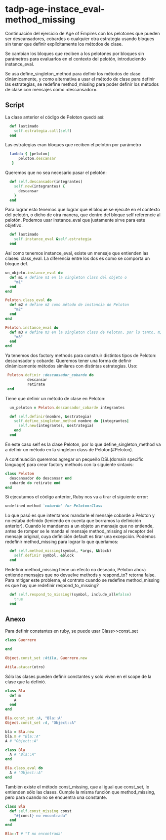 # tadp-age-instace_eval-method_missing

Continuación del ejercicio de Age of Empires con los pelotones que pueden ser descansadores, cobardes o cualquier otra estrategia usando bloques sin tener que definir explícitamente los métodos de clase.

Se cambian los bloques que reciben a los pelotones por bloques sin parámetros para evaluarlos en el contexto del pelotón, introduciendo instance_eval.

Se usa define_singleton_method para definir los métodos de clase dinámicamente, y como alternativa a usar el método de clase para definir las estrategias, se redefine method_missing para poder definir los métodos de clase con mensajes como :descansador=.


## Script
La clase anterior el código de Peloton quedó así:

~~~ruby
  def lastimado
    self.estrategia.call(self)
  end
~~~

Las estrategias eran bloques que reciben el pelotón por parámetro

~~~ruby
  lambda { |peloton|
      peloton.descansar
   }  
~~~	           

Queremos que no sea necesario pasar el pelotón:

~~~ruby
  def self.descansador(integrantes)
    self.new(integrantes) {
      descansar
    }
  end
~~~

Para lograr esto tenemos que lograr que el bloque se ejecute en el contexto del pelotón, o dicho de otra manera, que dentro del bloque self referencie al pelotón.
Podemos usar instance_eval que justamente sirve para este objetivo.

~~~ruby
  def lastimado
    self.instance_eval &self.estrategia
  end
~~~

Así como tenemos instance_eval, existe un mensaje que entienden las clases: class_eval.
La diferencia entre los dos es como se comporta un bloque def.

~~~ruby
un_objeto.instance_eval do
  def m1 # define m1 en la singleton class del objeto o
    "m1"
  end
end

Peloton.class_eval do
  def m2 # define m2 como método de instancia de Peloton
    "m2"
  end
end

Peloton.instance_eval do
  def m3 # define m3 en la singleton class de Peloton, por lo tanto, m3 es un método de clase
    "m3"
  end
end
~~~

Ya tenemos dos factory methods para construir distintos tipos de Peloton: descansador y cobarde. Queremos tener una forma de definir dinámicamente métodos similares con distintas estrategias. Uso:

~~~ruby
 Peloton.definir :descansador_cobarde do 
          descansar
          retirate
 end
~~~

Tiene que definir un método de clase en Peloton:

~~~ruby  
  un_peloton = Peloton.descansador_cobarde integrantes

  def self.definir(nombre, &estrategia)
    self.define_singleton_method nombre do |integrantes|
      self.new(integrantes, &estrategia)
    end
  end
~~~

En este caso self es la clase Peloton, por lo que define_singleton_method va a definir un método en la singleton class de Peloton(#Peloton).

A continuación queremos agregar un pequeño DSL(domain specific language) para crear factory methods con la siguiente sintaxis:

~~~ruby
class Peloton
  descansador do descansar end
  cobarde do retirate end
end
~~~

Si ejecutamos el código anterior, Ruby nos va a tirar el siguiente error:

~~~ruby
undefined method `cobarde' for Peloton:Class
~~~

Lo que pasó es que intentamos mandarle el mensaje cobarde a Peloton y no estaba definido (teniendo en cuenta que borramos la definición anterior).
Cuando le mandamos a un objeto un mensaje que no entiende, antes de romper se le manda el mensaje method_missing al receptor del mensaje original, cuya definición default es tirar una excepción.
Podemos redefinir method_missing para lograr lo que queríamos:

~~~ruby
  def self.method_missing(symbol, *args, &block)
    self.definir symbol, &block
  end
~~~

Redefinir method_missing tiene un efecto no deseado, Peloton ahora entiende mensajes que no devuelve methods y respond_to? retorna false.
Para mitigar este problema, el contrato cuando se redefine method_missing es que hay que redefinir respond_to_missing?

~~~ruby  
  def self.respond_to_missing?(symbol, include_all=false)
    true
  end
~~~

## Anexo
Para definir constantes en ruby, se puede usar Class>>const_set

~~~ruby
class Guerrero

end

Object.const_set :Atila, Guerrero.new

Atila.atacar(otro)
~~~

Sólo las clases pueden definir constantes y solo viven en el scope de la clase que la definió.

~~~ruby
class Bla
  def m
    A
  end
end

Bla.const_set :A, "Bla::A"
Object.const_set :A, "Object::A"

bla = Bla.new
bla.m # "Bla::A"
A # "Object::A"

class Bla
  A # "Bla::A"
end

Bla.class_eval do
  A # "Object::A"
end
~~~

También existe el método const_missing, que al igual que const_set, lo entienden sólo las clases. Cumple la misma función que method_missing, pero para cuando no se encuentra una constante. 

~~~ruby
class Bla
  def self.const_missing const
    "#{const} no encontrada"
  end
end

Bla::T # "T no encontrada"
~~~

